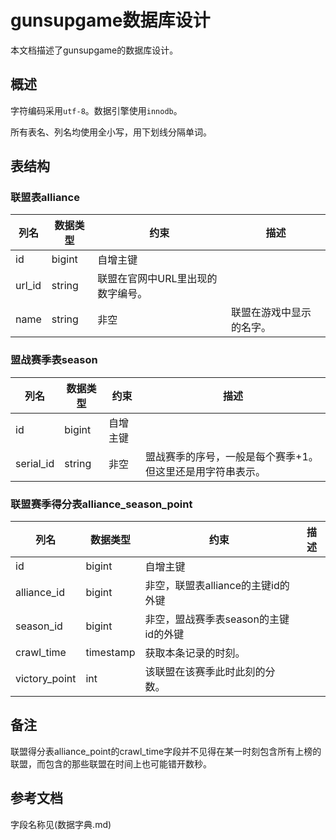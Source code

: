 
# gunsupgame数据库设计

本文档描述了gunsupgame的数据库设计。

## 概述

字符编码采用`utf-8`。数据引擎使用`innodb`。

所有表名、列名均使用全小写，用下划线分隔单词。


## 表结构

### 联盟表alliance

|列名|数据类型|约束|描述
|---|---|---|---
|id|bigint|自增主键|
|url_id|string|联盟在官网中URL里出现的数字编号。
|name|string|非空|联盟在游戏中显示的名字。

### 盟战赛季表season

|列名|数据类型|约束|描述
|---|---|---|---
|id|bigint|自增主键|
|serial_id|string|非空|盟战赛季的序号，一般是每个赛季+1。但这里还是用字符串表示。

### 联盟赛季得分表alliance_season_point

|列名|数据类型|约束|描述
|---|---|---|---
|id|bigint|自增主键|
|alliance_id|bigint|非空，联盟表alliance的主键id的外键|
|season_id|bigint|非空，盟战赛季表season的主键id的外键|
|crawl_time|timestamp|获取本条记录的时刻。
|victory_point|int|该联盟在该赛季此时此刻的分数。

## 备注

联盟得分表alliance_point的crawl_time字段并不见得在某一时刻包含所有上榜的联盟，而包含的那些联盟在时间上也可能错开数秒。

## 参考文档

字段名称见(数据字典.md)
